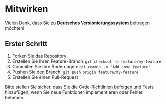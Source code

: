 # Mitwirken

Vielen Dank, dass Sie zu **Deutsches Versionierungssystem** beitragen möchten!

## Erster Schritt

1. Forken Sie das Repository
2. Erstellen Sie Ihren Feature-Branch: `git checkout -b feature/my-feature`
3. Commiten Sie Ihre Änderungen: `git commit -m 'Add some feature'`
4. Pushen Sie den Branch: `git push origin feature/my-feature`
5. Erstellen Sie einen Pull-Request

Bitte stellen Sie sicher, dass Sie die Code-Richtlinien befolgen und Tests hinzufügen, wenn Sie neue Funktionen implementieren oder Fehler beheben.